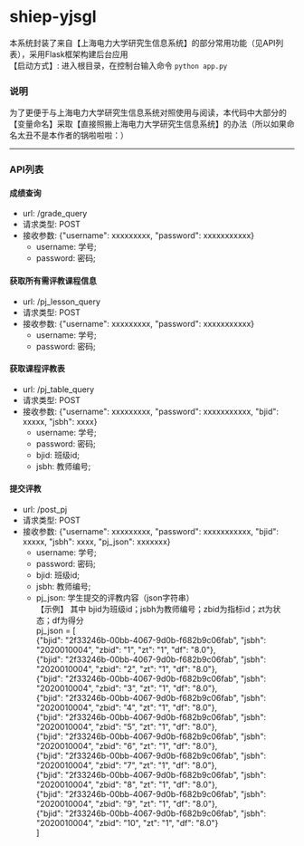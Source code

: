 # shiep-yjsgl
本系统封装了来自【上海电力大学研究生信息系统】的部分常用功能（见API列表），采用Flask框架构建后台应用 <br>
【启动方式】: 进入根目录，在控制台输入命令 ```python app.py```


### 说明
为了更便于与上海电力大学研究生信息系统对照使用与阅读，本代码中大部分的【变量命名】采取【直接照搬上海电力大学研究生信息系统】的办法（所以如果命名太丑不是本作者的锅啦啦啦：）

-----------------------------------------------------------------------------

### API列表
#### 成绩查询
* url: /grade_query
* 请求类型: POST
* 接收参数: {"username": xxxxxxxxx, "password": xxxxxxxxxxx}
  * username: 学号;
  * password: 密码;

#### 获取所有需评教课程信息
* url: /pj_lesson_query
* 请求类型: POST
* 接收参数: {"username": xxxxxxxxx, "password": xxxxxxxxxxx}
  * username: 学号;
  * password: 密码;

#### 获取课程评教表
* url: /pj_table_query
* 请求类型: POST
* 接收参数: {"username": xxxxxxxxx, "password": xxxxxxxxxxx, "bjid": xxxxx, "jsbh": xxxx}
  * username: 学号;
  * password: 密码;
  * bjid: 班级id;
  * jsbh: 教师编号;

#### 提交评教
* url: /post_pj
* 请求类型: POST
* 接收参数: {"username": xxxxxxxxx, "password": xxxxxxxxxxx, "bjid": xxxxx, "jsbh": xxxx, "pj_json": xxxxxxx} <br>
  * username: 学号;
  * password: 密码;
  * bjid: 班级id;
  * jsbh: 教师编号;
  * pj_json: 学生提交的评教内容（json字符串）<br>
    【示例】 其中 bjid为班级id；jsbh为教师编号；zbid为指标id；zt为状态；df为得分 <br>
    pj_json = [ <br>
      {"bjid": "2f33246b-00bb-4067-9d0b-f682b9c06fab", "jsbh": "2020010004", "zbid": "1", "zt": "1", "df": "8.0"}, <br>
      {"bjid": "2f33246b-00bb-4067-9d0b-f682b9c06fab", "jsbh": "2020010004", "zbid": "2", "zt": "1", "df": "8.0"}, <br>
      {"bjid": "2f33246b-00bb-4067-9d0b-f682b9c06fab", "jsbh": "2020010004", "zbid": "3", "zt": "1", "df": "8.0"}, <br>
      {"bjid": "2f33246b-00bb-4067-9d0b-f682b9c06fab", "jsbh": "2020010004", "zbid": "4", "zt": "1", "df": "8.0"}, <br>
      {"bjid": "2f33246b-00bb-4067-9d0b-f682b9c06fab", "jsbh": "2020010004", "zbid": "5", "zt": "1", "df": "8.0"}, <br>
      {"bjid": "2f33246b-00bb-4067-9d0b-f682b9c06fab", "jsbh": "2020010004", "zbid": "6", "zt": "1", "df": "8.0"}, <br>
      {"bjid": "2f33246b-00bb-4067-9d0b-f682b9c06fab", "jsbh": "2020010004", "zbid": "7", "zt": "1", "df": "8.0"}, <br>
      {"bjid": "2f33246b-00bb-4067-9d0b-f682b9c06fab", "jsbh": "2020010004", "zbid": "8", "zt": "1", "df": "8.0"}, <br>
      {"bjid": "2f33246b-00bb-4067-9d0b-f682b9c06fab", "jsbh": "2020010004", "zbid": "9", "zt": "1", "df": "8.0"}, <br>
      {"bjid": "2f33246b-00bb-4067-9d0b-f682b9c06fab", "jsbh": "2020010004", "zbid": "10", "zt": "1", "df": "8.0"} <br>
    ] 
